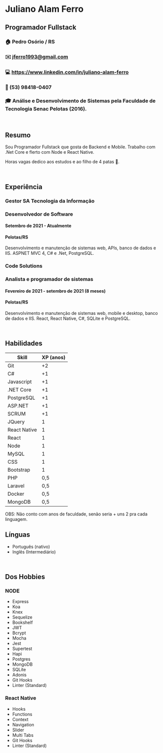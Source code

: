 # Juliano Alam Ferro
## Programador Fullstack
### 🏠 Pedro Osório / RS
### ✉️ jferro1993@gmail.com
### 💻 https://www.linkedin.com/in/juliano-alam-ferro
### 📱 (53) 98418-0407
### 🎓 Análise e Desenvolvimento de Sistemas pela Faculdade de Tecnologia Senac Pelotas (2016).

<br>

## Resumo
Sou Programador Fullstack que gosta de Backend e Mobile. Trabalho com .Net Core e flerto com Node e React Native.

Horas vagas dedico aos estudos e ao filho de 4 patas 🐶. 

<br>
    
## Experiência
### Gestor SA Tecnologia da Informação
### Desenvolvedor de Software
#### Setembro de 2021 - Atualmente
#### Pelotas/RS
Desenvolvimento e manutenção de sistemas web, APIs, banco de dados e IIS. ASPNET MVC 4, C# e .Net, PostgreSQL.


### Code Solutions
### Analista e programador de sistemas
#### Fevereiro de 2021 - setembro de 2021 (8 meses)
#### Pelotas/RS
Desenvolvimento e manutenção de sistemas web, mobile e desktop, banco de dados e IIS. React, React Native, C#, SQLite e PostgreSQL.

<br>

## Habilidades

| Skill | XP (anos)  
|--- |--- |
| Git | +2 | 
| C# | +1 | 
| Javascript | +1 | 
| .NET Core | +1 | 
| PostgreSQL | +1 | 
| ASP.NET | +1 | 
| SCRUM | +1 | 
| JQuery | 1 | 
| React Native | 1 | 
| React | 1 | 
| Node | 1 | 
| MySQL | 1 | 
| CSS | 1 | 
| Bootstrap | 1 | 
| PHP | 0,5 | 
| Laravel | 0,5 | 
| Docker | 0,5 | 
| MongoDB | 0,5 | 
 
 OBS: Não conto com anos de faculdade, senão seria + uns 2 pra cada linguagem.

## Línguas
* Português (nativo)
* Inglês (Intermediário)

<br>

## Dos Hobbies

 ### NODE
* Express
* Koa
* Knex
* Sequelize
* Bookshelf
* JWT
* Bcrypt
* Mocha
* Jest
* Supertest
* Hapi
* Postgres
* MongoDB
* SQLite
* Adonis
* Git Hooks
* Linter (Standard)

### React Native

* Hooks
* Functions
* Context
* Navigation
* Slider
* Multi Tabs
* Git Hooks
* Linter (Standard)

